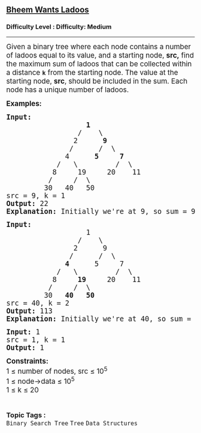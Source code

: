 <h2><a href="https://www.geeksforgeeks.org/problems/bheem-wants-ladoos--170647/1?page=7&category=Tree&sortBy=submissions">Bheem Wants Ladoos</a></h2><h3>Difficulty Level : Difficulty: Medium</h3><hr><div class="problems_problem_content__Xm_eO"><p><span style="font-size: 14pt;">Given a binary tree where each node contains a number of ladoos equal to its value, and a starting node, <strong>src,</strong> find the maximum sum of ladoos that can be collected within a distance <strong><code>k</code></strong> from the starting node. The value at the starting node, <strong>src</strong>, should be included in the sum. Each node has a unique number of ladoos.</span></p>
<p><span style="font-size: 14pt;"><strong>Examples:</strong></span></p>
<pre><span style="font-size: 14pt;"><strong>Input:</strong>
    &nbsp;              <strong>1</strong>
&nbsp; &nbsp; &nbsp; &nbsp; &nbsp; &nbsp; &nbsp; &nbsp;&nbsp;&nbsp;/&nbsp;&nbsp; &nbsp;\
&nbsp; &nbsp; &nbsp; &nbsp; &nbsp; &nbsp; &nbsp;   2&nbsp; &nbsp; &nbsp; <strong>9</strong>
&nbsp; &nbsp; &nbsp; &nbsp; &nbsp; &nbsp;    /&nbsp; &nbsp; &nbsp;&nbsp;/&nbsp;&nbsp;\
&nbsp; &nbsp; &nbsp; &nbsp; &nbsp;     4&nbsp; &nbsp; &nbsp; <strong>5</strong>&nbsp; &nbsp; &nbsp;<strong>7</strong>
&nbsp; &nbsp; &nbsp; &nbsp;     /&nbsp; &nbsp;\&nbsp; &nbsp; &nbsp; &nbsp; &nbsp;/&nbsp; \
&nbsp; &nbsp; &nbsp;      8&nbsp; &nbsp;  19&nbsp; &nbsp; &nbsp;20&nbsp; &nbsp; 11
&nbsp; &nbsp;       /&nbsp; &nbsp; &nbsp;/&nbsp; \
 &nbsp;       30&nbsp; &nbsp;40&nbsp; &nbsp;50
src = 9, k = 1
<strong>Output: </strong>22
<strong>Explanation: </strong>Initially we're at 9, so sum = 9. In 2nd move we went to 5, sum=9+5=14. In 3rd move we went to 7, sum=14+7=21. In 4th move we went to 1, sum=21+1=22. So, within k distance we can get 22 ladoos.  
</span></pre>
<pre><span style="font-size: 14pt;"><strong>Input:</strong>
    &nbsp;              1
&nbsp; &nbsp; &nbsp; &nbsp; &nbsp; &nbsp; &nbsp; &nbsp;&nbsp;&nbsp;/&nbsp;&nbsp; &nbsp;\
&nbsp; &nbsp; &nbsp; &nbsp; &nbsp; &nbsp; &nbsp;   2&nbsp; &nbsp; &nbsp; 9
&nbsp; &nbsp; &nbsp; &nbsp; &nbsp; &nbsp;    /&nbsp; &nbsp; &nbsp;&nbsp;/&nbsp;&nbsp;\
&nbsp; &nbsp; &nbsp; &nbsp; &nbsp;     <strong>4</strong>&nbsp; &nbsp; &nbsp; 5&nbsp; &nbsp; &nbsp;7
&nbsp; &nbsp; &nbsp; &nbsp;     /&nbsp; &nbsp;\&nbsp; &nbsp; &nbsp; &nbsp; &nbsp;/&nbsp; \
&nbsp; &nbsp; &nbsp;      8&nbsp; &nbsp;  <strong>19</strong>&nbsp; &nbsp; &nbsp;20&nbsp; &nbsp; 11
&nbsp; &nbsp;       /&nbsp; &nbsp; &nbsp;/&nbsp; \
 &nbsp;       30&nbsp; &nbsp;<strong>40</strong>&nbsp; &nbsp;<strong>50</strong>
src = 40, k = 2
<strong>Output: </strong>113
<strong>Explanation: </strong>Initially we're at 40, so sum = 40. In 2nd move we went to 19, sum=40+19=59. In 3rd move we went to 4, sum=59+4=63. In 4th move we went to 50, sum=63+50=113. So, within K distance we can get 113 ladoos.
</span></pre>
<pre><span style="font-size: 14pt;"><strong>Input: </strong>1
src = 1, k = 1
<strong>Output: </strong>1</span></pre>
<p><span style="font-size: 14pt;"><strong>Constraints:</strong><br>1 ≤ number of nodes, src ≤ 10<sup>5<br></sup><span style="font-family: -apple-system, BlinkMacSystemFont, 'Segoe UI', Roboto, Oxygen, Ubuntu, Cantarell, 'Open Sans', 'Helvetica Neue', sans-serif;">1 ≤ node-&gt;data ≤ 10</span><sup style="font-family: -apple-system, BlinkMacSystemFont, 'Segoe UI', Roboto, Oxygen, Ubuntu, Cantarell, 'Open Sans', 'Helvetica Neue', sans-serif;">5<br></sup><span style="font-family: -apple-system, BlinkMacSystemFont, 'Segoe UI', Roboto, Oxygen, Ubuntu, Cantarell, 'Open Sans', 'Helvetica Neue', sans-serif;">1 ≤ k ≤ 20</span></span></p></div><br><p><span style=font-size:18px><strong>Topic Tags : </strong><br><code>Binary Search Tree</code>&nbsp;<code>Tree</code>&nbsp;<code>Data Structures</code>&nbsp;